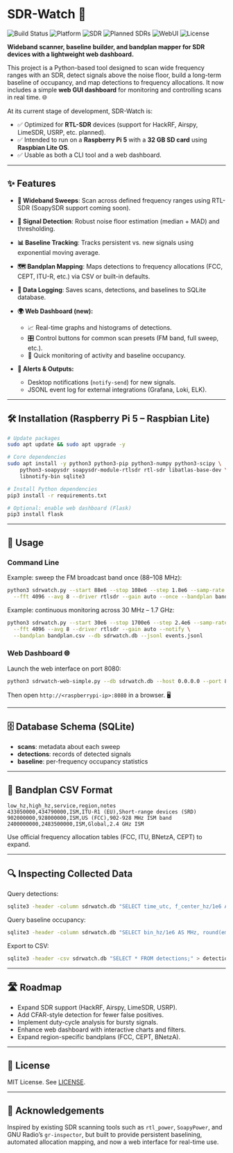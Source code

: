 # SDR-Watch 📡

![Build Status](https://img.shields.io/badge/build-passing-brightgreen)
![Platform](https://img.shields.io/badge/platform-Raspberry%20Pi%205-red)
![SDR](https://img.shields.io/badge/SDR-RTL--SDR-blue)
![Planned SDRs](https://img.shields.io/badge/Planned-HackRF%2C%20Airspy%2C%20LimeSDR%2C%20USRP-yellow)
![WebUI](https://img.shields.io/badge/WebUI-Flask-orange)
![License](https://img.shields.io/badge/license-MIT-lightgrey)

**Wideband scanner, baseline builder, and bandplan mapper for SDR devices with a lightweight web dashboard.**

This project is a Python-based tool designed to scan wide frequency ranges with an SDR, detect signals above the noise floor, build a long-term baseline of occupancy, and map detections to frequency allocations. It now includes a simple **web GUI dashboard** for monitoring and controlling scans in real time. 🌐

At its current stage of development, SDR-Watch is:

* ✅ Optimized for **RTL-SDR** devices (support for HackRF, Airspy, LimeSDR, USRP, etc. planned).
* ✅ Intended to run on a **Raspberry Pi 5** with a **32 GB SD card** using **Raspbian Lite OS**.
* ✅ Usable as both a CLI tool and a web dashboard.

---

## ✨ Features

* **📶 Wideband Sweeps**: Scan across defined frequency ranges using RTL-SDR (SoapySDR support coming soon).
* **🔎 Signal Detection**: Robust noise floor estimation (median + MAD) and thresholding.
* **📊 Baseline Tracking**: Tracks persistent vs. new signals using exponential moving average.
* **🗺️ Bandplan Mapping**: Maps detections to frequency allocations (FCC, CEPT, ITU-R, etc.) via CSV or built-in defaults.
* **💾 Data Logging**: Saves scans, detections, and baselines to SQLite database.
* **🌍 Web Dashboard (new):**

  * 📈 Real-time graphs and histograms of detections.
  * 🎛️ Control buttons for common scan presets (FM band, full sweep, etc.).
  * 👀 Quick monitoring of activity and baseline occupancy.
* **🔔 Alerts & Outputs:**

  * Desktop notifications (`notify-send`) for new signals.
  * JSONL event log for external integrations (Grafana, Loki, ELK).

---

## 🛠️ Installation (Raspberry Pi 5 – Raspbian Lite)

```bash
# Update packages
sudo apt update && sudo apt upgrade -y

# Core dependencies
sudo apt install -y python3 python3-pip python3-numpy python3-scipy \
    python3-soapysdr soapysdr-module-rtlsdr rtl-sdr libatlas-base-dev \
    libnotify-bin sqlite3

# Install Python dependencies
pip3 install -r requirements.txt

# Optional: enable web dashboard (Flask)
pip3 install flask
```

---

## 🚀 Usage

### Command Line

Example: sweep the FM broadcast band once (88–108 MHz):

```bash
python3 sdrwatch.py --start 88e6 --stop 108e6 --step 1.8e6 --samp-rate 2.4e6 \
  --fft 4096 --avg 8 --driver rtlsdr --gain auto --once --bandplan bandplan.csv
```

Example: continuous monitoring across 30 MHz – 1.7 GHz:

```bash
python3 sdrwatch.py --start 30e6 --stop 1700e6 --step 2.4e6 --samp-rate 2.4e6 \
  --fft 4096 --avg 8 --driver rtlsdr --gain auto --notify \
  --bandplan bandplan.csv --db sdrwatch.db --jsonl events.jsonl
```

### Web Dashboard 🌐

Launch the web interface on port 8080:

```bash
python3 sdrwatch-web-simple.py --db sdrwatch.db --host 0.0.0.0 --port 8080
```

Then open `http://<raspberrypi-ip>:8080` in a browser. 🖥️

---

## 🗄️ Database Schema (SQLite)

* **scans**: metadata about each sweep
* **detections**: records of detected signals
* **baseline**: per-frequency occupancy statistics

---

## 📑 Bandplan CSV Format

```csv
low_hz,high_hz,service,region,notes
433050000,434790000,ISM,ITU-R1 (EU),Short-range devices (SRD)
902000000,928000000,ISM,US (FCC),902-928 MHz ISM band
2400000000,2483500000,ISM,Global,2.4 GHz ISM
```

Use official frequency allocation tables (FCC, ITU, BNetzA, CEPT) to expand.

---

## 🔍 Inspecting Collected Data

Query detections:

```bash
sqlite3 -header -column sdrwatch.db "SELECT time_utc, f_center_hz/1e6 AS MHz, snr_db, service FROM detections ORDER BY id DESC LIMIT 20;"
```

Query baseline occupancy:

```bash
sqlite3 -header -column sdrwatch.db "SELECT bin_hz/1e6 AS MHz, round(ema_occ,3) AS occ FROM baseline ORDER BY occ DESC LIMIT 20;"
```

Export to CSV:

```bash
sqlite3 -header -csv sdrwatch.db "SELECT * FROM detections;" > detections.csv
```

---

## 🛣️ Roadmap

* Expand SDR support (HackRF, Airspy, LimeSDR, USRP).
* Add CFAR-style detection for fewer false positives.
* Implement duty-cycle analysis for bursty signals.
* Enhance web dashboard with interactive charts and filters.
* Expand region-specific bandplans (FCC, CEPT, BNetzA).

---

## 📜 License

MIT License. See [LICENSE](LICENSE).

---

## 🙏 Acknowledgements

Inspired by existing SDR scanning tools such as `rtl_power`, `SoapyPower`, and GNU Radio’s `gr-inspector`, but built to provide persistent baselining, automated allocation mapping, and now a web interface for real-time use.

